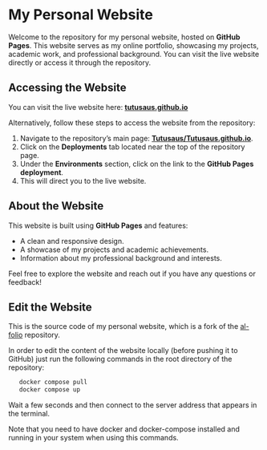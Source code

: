 # My Personal Website

Welcome to the repository for my personal website, hosted on **GitHub Pages**. This website serves as my online portfolio, showcasing my projects, academic work, and professional background. You can visit the live website directly or access it through the repository.

## Accessing the Website

You can visit the live website here: [**tutusaus.github.io**](https://tutusaus.github.io/)

Alternatively, follow these steps to access the website from the repository:

1. Navigate to the repository’s main page: [**Tutusaus/Tutusaus.github.io**](https://github.com/Tutusaus/Tutusaus.github.io).
2. Click on the **Deployments** tab located near the top of the repository page.
3. Under the **Environments** section, click on the link to the **GitHub Pages deployment**.
4. This will direct you to the live website.

## About the Website

This website is built using **GitHub Pages** and features:

- A clean and responsive design.
- A showcase of my projects and academic achievements.
- Information about my professional background and interests.

Feel free to explore the website and reach out if you have any questions or feedback!

## Edit the Website

This is the source code of my personal website, which is a fork of the [al-folio](https://github.com/alshedivat/al-folio) repository.

In order to edit the content of the website locally (before pushing it to GitHub) just run the following commands in the root directory of the repository:

```bash
   docker compose pull
   docker compose up
   ```

Wait a few seconds and then connect to the server address that appears in the terminal.

Note that you need to have docker and docker-compose installed and running in your system when using this commands.

